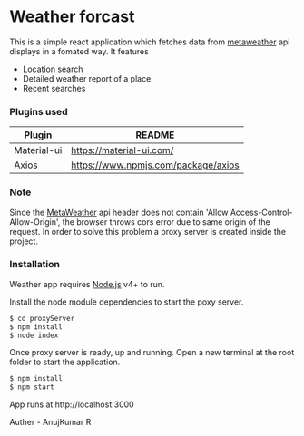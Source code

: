 # Weather forcast 

This is a simple react application which fetches data from [metaweather] api displays in a fomated way.
It features 
  - Location search
  - Detailed weather report of a place.
  - Recent searches
 
### Plugins used


| Plugin | README |
| ------ | ------ |
| Material-ui | [<https://material-ui.com/>][PlDb] |
| Axios | [<https://www.npmjs.com/package/axios>][PlGh] |

### Note

Since the [MetaWeather] api header does not contain 'Allow Access-Control-Allow-Origin', the browser throws cors error due to same origin of the request.
In order to solve this problem a proxy server is created inside the project.


### Installation

Weather app requires [Node.js](https://nodejs.org/) v4+ to run.

Install the node module dependencies to start the poxy server.

```sh
$ cd proxyServer
$ npm install
$ node index
```

Once proxy server is ready, up and running. Open a new terminal at the root folder to start the application.

```sh
$ npm install
$ npm start
```

App runs at http://localhost:3000

Auther - AnujKumar R

   [PlDb]: <https://github.com/joemccann/dillinger/tree/master/plugins/dropbox/README.md>
   [PlGh]: <https://github.com/joemccann/dillinger/tree/master/plugins/github/README.md>
   [metaweather]: <https://www.metaweather.com/>
